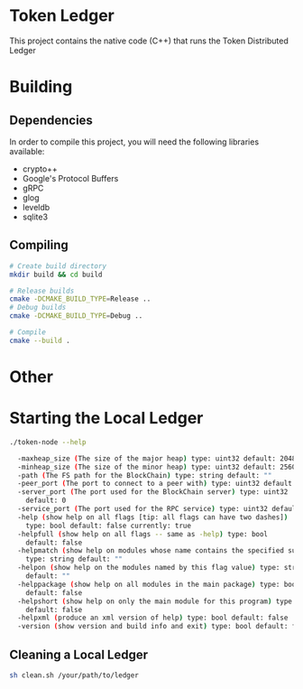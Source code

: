 # Token Ledger

This project contains the native code (C++) that runs the Token Distributed Ledger

# Building

## Dependencies

In order to compile this project, you will need the following libraries available:
- crypto++
- Google's Protocol Buffers
- gRPC
- glog
- leveldb
- sqlite3

## Compiling

```bash
# Create build directory
mkdir build && cd build

# Release builds
cmake -DCMAKE_BUILD_TYPE=Release ..
# Debug builds
cmake -DCMAKE_BUILD_TYPE=Debug ..

# Compile
cmake --build .
```

# Other

# Starting the Local Ledger

```bash
./token-node --help

  -maxheap_size (The size of the major heap) type: uint32 default: 20480
  -minheap_size (The size of the minor heap) type: uint32 default: 2560
  -path (The FS path for the BlockChain) type: string default: ""
  -peer_port (The port to connect to a peer with) type: uint32 default: 0
  -server_port (The port used for the BlockChain server) type: uint32
    default: 0
  -service_port (The port used for the RPC service) type: uint32 default: 0
  -help (show help on all flags [tip: all flags can have two dashes])
    type: bool default: false currently: true
  -helpfull (show help on all flags -- same as -help) type: bool
    default: false
  -helpmatch (show help on modules whose name contains the specified substr)
    type: string default: ""
  -helpon (show help on the modules named by this flag value) type: string
    default: ""
  -helppackage (show help on all modules in the main package) type: bool
    default: false
  -helpshort (show help on only the main module for this program) type: bool
    default: false
  -helpxml (produce an xml version of help) type: bool default: false
  -version (show version and build info and exit) type: bool default: false
```
 
## Cleaning a Local Ledger

```bash
sh clean.sh /your/path/to/ledger
```